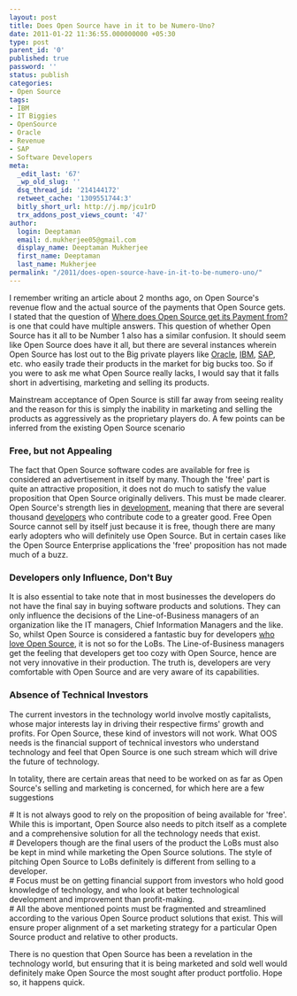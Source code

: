 ```yaml
---
layout: post
title: Does Open Source have in it to be Numero-Uno?
date: 2011-01-22 11:36:55.000000000 +05:30
type: post
parent_id: '0'
published: true
password: ''
status: publish
categories:
- Open Source
tags:
- IBM
- IT Biggies
- OpenSource
- Oracle
- Revenue
- SAP
- Software Developers
meta:
  _edit_last: '67'
  _wp_old_slug: ''
  dsq_thread_id: '214144172'
  retweet_cache: '1309551744:3'
  bitly_short_url: http://j.mp/jcu1rD
  trx_addons_post_views_count: '47'
author:
  login: Deeptaman
  email: d.mukherjee05@gmail.com
  display_name: Deeptaman Mukherjee
  first_name: Deeptaman
  last_name: Mukherjee
permalink: "/2011/does-open-source-have-in-it-to-be-numero-uno/"
---
```

<p>I remember writing an article about 2 months ago, on Open Source's revenue flow and the actual source of the payments that Open Source gets. I stated that the question of <a href="http://brajeshwar.wpengine.com/2010/where-does-open-source-software-get-its-payment-from/">Where does Open Source get its Payment from?</a> is one that could have multiple answers. This question of whether Open Source has it all to be Number 1 also has a similar confusion. It should seem like Open Source does have it all, but there are several instances wherein Open Source has lost out to the Big private players like <a href="http://www.oracle.com/">Oracle</a>, <a href="http://www.ibm.com/">IBM</a>, <a href="http://www.sap.com/">SAP</a>, etc. who easily trade their products in the market for big bucks too. So if you were to ask me what Open Source really lacks, I would say that it falls short in advertising, marketing and selling its products.</p>
<p><!--more--></p>
<p>Mainstream acceptance of Open Source is still far away from seeing reality and the reason for this is simply the inability in marketing and selling the products as aggressively as the proprietary players do. A few points can be inferred from the existing Open Source scenario</p>
<h3>Free, but not Appealing</h3>
<p>The fact that Open Source software codes are available for free is considered an advertisement in itself by many. Though the 'free' part is quite an attractive proposition, it does not do much to satisfy the value proposition that Open Source originally delivers. This must be made clearer. Open Source's strength lies in <a href="http://computerworld.co.nz/news.nsf/devt/2B9B1FE8678CC680CC257299000A233F">development</a>, meaning that there are several thousand <a href="http://en.wikipedia.org/wiki/Software_developer">developers</a> who contribute code to a greater good. Free Open Source cannot sell by itself just because it is free, though there are many early adopters who will definitely use Open Source. But in certain cases like the Open Source Enterprise applications the 'free' proposition has not made much of a buzz.</p>
<h3>Developers only Influence, Don't Buy</h3>
<p>It is also essential to take note that in most businesses the developers do not have the final say in buying software products and solutions. They can only influence the decisions of the Line-of-Business managers of an organization like the IT managers, Chief Information Managers and the like. So, whilst Open Source is considered a fantastic buy for developers <a href="http://www.newmediacampaigns.com/page/why-we-love-open-source-software">who love Open Source</a>, it is not so for the LoBs. The Line-of-Business managers get the feeling that developers get too cozy with Open Source, hence are not very innovative in their production. The truth is, developers are very comfortable with Open Source and are very aware of its capabilities. </p>
<h3>Absence of Technical Investors</h3>
<p>The current investors in the technology world involve mostly capitalists, whose major interests lay in driving their respective firms' growth and profits. For Open Source, these kind of investors will not work. What OOS needs is the financial support of technical investors who understand technology and feel that Open Source is one such stream which will drive the future of technology.</p>
<p>In totality, there are certain areas that need to be worked on as far as Open Source's selling and marketing is concerned, for which here are a few suggestions</p>
<p># It is not always good to rely on the proposition of being available for 'free'. While this is important, Open Source also needs to pitch itself as a complete and a comprehensive solution for all the technology needs that exist.<br />
# Developers though are the final users of the product the LoBs must also be kept in mind while marketing the Open Source solutions. The style of pitching Open Source to LoBs definitely is different from selling to a developer.<br />
# Focus must be on getting financial support from investors who hold good knowledge of technology, and who look at better technological development and improvement than profit-making.<br />
# All the above mentioned points must be fragmented and streamlined according to the various Open Source product solutions that exist. This will ensure proper alignment of a set marketing strategy for a particular Open Source product and relative to other products.</p>
<p>There is no question that Open Source has been a revelation in the technology world, but ensuring that it is being marketed and sold well would definitely make Open Source the most sought after product portfolio. Hope so, it happens quick. </p>
